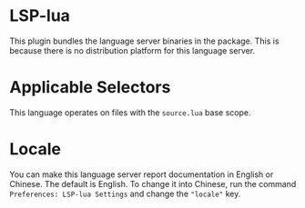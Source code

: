 # LSP-lua

This plugin bundles the language server binaries in the package. This is because there is no distribution platform for
this language server.

# Applicable Selectors

This language operates on files with the `source.lua` base scope.

# Locale

You can make this language server report documentation in English or Chinese. The default is English. To change it
into Chinese, run the command `Preferences: LSP-lua Settings` and change the `"locale"` key.

